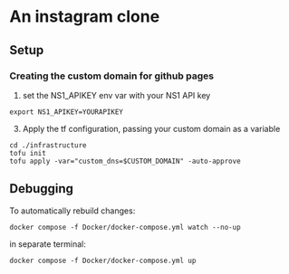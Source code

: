 # An instagram clone

## Setup

### Creating the custom domain for github pages

1. set the NS1_APIKEY env var with your NS1 API key

```shell
export NS1_APIKEY=YOURAPIKEY
```

3. Apply the tf configuration, passing your custom domain as a variable

```shell
cd ./infrastructure
tofu init
tofu apply -var="custom_dns=$CUSTOM_DOMAIN" -auto-approve
```

## Debugging

To automatically rebuild changes:

```shell
docker compose -f Docker/docker-compose.yml watch --no-up
```

in separate terminal:

```shell
docker compose -f Docker/docker-compose.yml up
```
